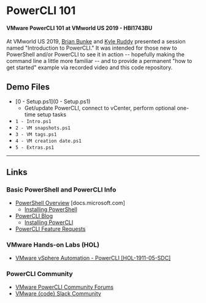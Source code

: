 # PowerCLI 101

#### VMware PowerCLI 101 at VMworld US 2019 - HBI1743BU

At VMworld US 2019, [Brian Bunke](https://twitter.com/brianbunke) and [Kyle Ruddy](https://twitter.com/kmruddy) presented a session named "Introduction to PowerCLI." It was intended for those new to PowerShell and/or PowerCLI to see it in action -- hopefully making the command line a little more familiar -- and to provide a permanent "how to get started" example via recorded video and this code repository.

## Demo Files

- [0 - Setup.ps1](0 - Setup.ps1)
  - Get/update PowerCLI, connect to vCenter, perform optional one-time setup tasks
- `1 - Intro.ps1`
- `2 - VM snapshots.ps1`
- `3 - VM tags.ps1`
- `4 - VM creation date.ps1`
- `5 - Extras.ps1`

---

## Links

### Basic PowerShell and PowerCLI Info

- [PowerShell Overview](https://docs.microsoft.com/en-us/powershell/scripting/overview) [docs.microsoft.com]
  - [Installing PowerShell](https://docs.microsoft.com/en-us/powershell/scripting/install/installing-powershell)
- [PowerCLI Blog](https://blogs.vmware.com/PowerCLI/)
  - [Installing PowerCLI](https://blogs.vmware.com/PowerCLI/2017/05/powercli-6-5-1-install-walkthrough.html)
- [PowerCLI Feature Requests](https://powercli.ideas.aha.io)

### VMware Hands-on Labs (HOL)

- [VMware vSphere Automation - PowerCLI [HOL-1911-05-SDC]](labs.hol.vmware.com)

### PowerCLI Community

- [VMware PowerCLI Community Forums](https://vmware.com/go/powercli)
- [VMware {code} Slack Community](https://code.vmware.com/web/code/join)
